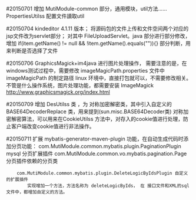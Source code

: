 #20150701
	增加 MutiModule-common 部分，通用模块，util方法……
	PropertiesUtilss	配置文件讀取util
	
#20150704
	kindeditor 4.1.11 版本；
	将源码包的文件上传和文件空间两个对应的jsp文件改为servlet部分；
		对其中 FileUploadServlet。java 部分进行部分修改，增加 if(item.getName() != null && !item.getName().equals("")){} 部分判断，用来判断是否选择了文件
	
#20150706
	GraphicsMagick+im4java 进行图片处理操作， 需要注意的是，在windows测试过程中，需要修改 imageMagicPath.properties 文件中 imageMagicPath 的制定路径
	linux 环境中，直接打包就可以，不需要修改相关。
	不管是什么操作系统，图片处理功能，都需要安装  ImageMagick http://www.graphicsmagick.org/index.html 
	
#20150709
	增加 DesUtilss 类 ，为 对称加密解密类，其中引入自定义的 BASE64DecoderReplace 类，用来提到(sun.misc.BASE64Decoder类)
	对称加密解密算法，可以用来在CookieUtilss 方法中，对存入的cookie值进行处理，防止客户端改变cookie值进行非法操作。
	
#20150711
	扩展  mybatis-generator-maven-plugin 功能，在自动生成代码时添加分页功能：
		com.MutiModule.common.mybatis.plugin.PaginationPlugin mysql 分页扩展插件
			com.MutiModule.common.vo.mybatis.pagination.Page 分页插件依赖的分页类 
			
		com.MutiModule.common.mybatis.plugin.DeleteLogicByIdsPlugin 自定义的扩展插件
			实现增加一个方法，方法名称为 deleteLogicByIds， 在 接口文件和XML的sql文件中，都增加自定义的方法。